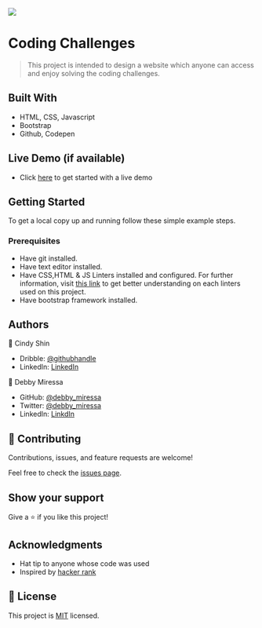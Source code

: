 ![](https://img.shields.io/badge/Microverse-blueviolet)

# Coding Challenges

> This project is intended to design a website which anyone can access and enjoy solving the coding challenges.


## Built With

- HTML, CSS, Javascript
- Bootstrap
- Github, Codepen

## Live Demo (if available)

- Click [here](https://debbymiressa.github.io/) to get started with a live demo


## Getting Started

To get a local copy up and running follow these simple example steps.

### Prerequisites

- Have git installed.
- Have text editor installed.
- Have CSS,HTML & JS Linters installed and configured. For further information, visit [this link](https://github.com/microverseinc/linters-config/blob/master/README.md) to get better understanding on each linters used on this project.
- Have bootstrap framework installed.

## Authors

👤 Cindy Shin

- Dribble: [@githubhandle](http://dribbble.com/adagio07)
- LinkedIn: [LinkedIn](http://linkedin.com/in/adagio07)

👤 Debby Miressa

- GitHub: [@debby_miressa](https://github.com/DebbyMiressa)
- Twitter: [@debby_miressa](https://twitter.com/debby_miressa)
- LinkedIn: [LinkdIn](https://www.linkedin.com/in/debby-miressa-0b85b6182)

## 🤝 Contributing

Contributions, issues, and feature requests are welcome!

Feel free to check the [issues page](../../issues/).

## Show your support

Give a ⭐️ if you like this project!

## Acknowledgments

- Hat tip to anyone whose code was used
- Inspired by [hacker rank](https://www.hackerrank.com/)

## 📝 License

This project is [MIT](./MIT.md) licensed.
